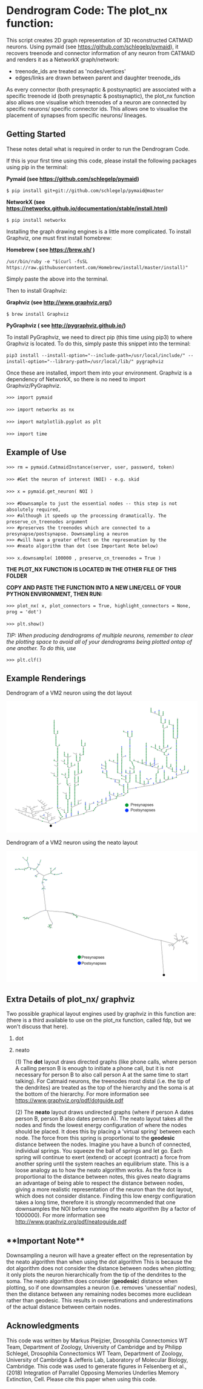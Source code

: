 <h1>Dendrogram Code: 
The plot_nx function:</h2>

This script creates 2D graph representation of 3D reconstructed CATMAID neurons. Using 
pymaid (see https://github.com/schlegelp/pymaid), it recovers treenode and connector 
information of any neuron from CATMAID and renders it as a NetworkX graph/network: 
	
- treenode_ids are treated as 'nodes/vertices'
- edges/links are drawn between parent and daughter treenode_ids
	
As every connector (both presynaptic & postsynaptic) are associated with a specific 
treenode id (both presynaptic & postsynaptic), the plot_nx function also allows one 
visualise which treenodes of a neuron are connected by specific neurons/ specific 
connector ids. This allows one to visualise the placement of synapses from 
specific neurons/ lineages.

<h2>Getting Started</h2>

These notes detail what is required in order to run the Dendrogram Code. 

If this is your first time using this code, please install the following packages using 
pip in the terminal:

**Pymaid (see https://github.com/schlegelp/pymaid)**

    $ pip install git+git://github.com/schlegelp/pymaid@master

**NetworkX (see https://networkx.github.io/documentation/stable/install.html)**

    $ pip install networkx

Installing the graph drawing engines is a little more complicated. To install Graphviz, 
one must first install homebrew: 

**Homebrew ( see https://brew.sh/ )**

    /usr/bin/ruby -e "$(curl -fsSL https://raw.githubusercontent.com/Homebrew/install/master/install)"

Simply paste the above into the terminal. 

Then to install Graphviz:

**Graphviz (see http://www.graphviz.org/)**

    $ brew install Graphviz

**PyGraphviz ( see http://pygraphviz.github.io/)** 

To install PyGraphviz, we need to direct pip (this time using pip3) to where Graphviz is located. 
To do this, simply paste this snippet into the terminal: 

    pip3 install --install-option="--include-path=/usr/local/include/" --install-option="--library-path=/usr/local/lib/" pygraphviz
    

Once these are installed, import them into your environment. Graphviz is a dependency of 
NetworkX, so there is no need to import Graphviz/PyGraphviz. 

    >>> import pymaid
   
    >>> import networkx as nx
    
    >>> import matplotlib.pyplot as plt
    
    >>> import time

<h2>Example of Use</h2>

    >>> rm = pymaid.CatmaidInstance(server, user, password, token) 

    >>> #Get the neuron of interest (NOI) - e.g. skid

    >>> x = pymaid.get_neuron( NOI )

    >>> #Downsample to just the essential nodes -- this step is not absolutely required,
    >>> #although it speeds up the processing dramatically. The preserve_cn_treenodes argument
    >>> #preserves the treenodes which are connected to a presynapse/postsynapse. Downsampling a neuron 
    >>> #will have a greater effect on the represenation by the 
    >>> #neato algorithm than dot (see Important Note below)

    >>> x.downsample( 100000 , preserve_cn_treenodes = True )
    
**THE PLOT_NX FUNCTION IS LOCATED IN THE OTHER FILE OF THIS FOLDER**
    
**COPY AND PASTE THE FUNCTION INTO A NEW LINE/CELL OF YOUR PYTHON ENVIRONMENT, THEN RUN:**

    >>> plot_nx( x, plot_connectors = True, highlight_connectors = None, prog = 'dot')

    >>> plt.show()
    
*TIP: When producing dendrograms of multiple neurons, remember to clear the plotting space to avoid all of your
dendrograms being plotted ontop of one another. To do this, use*

    >>> plt.clf()
    
<h2>Example Renderings</h2>

Dendrogram of a VM2 neuron using the dot layout

![](https://github.com/markuspleijzier/AdultEM/blob/master/VM_neuron_dot.png)

Dendrogram of a VM2 neuron using the neato layout

![](https://github.com/markuspleijzier/AdultEM/blob/master/VM_neuron_neato.png)

<h2>Extra Details of plot_nx/ graphviz</h2>

Two possible graphical layout engines used by graphviz in this function are: 
(there is a third available to use on the plot_nx function, called fdp, but we
won't discuss that here). 

1. dot
1. neato


    (1) The **dot** layout draws directed graphs (like phone calls, where person A calling person B 
    is enough to initiate a phone call, but it is not necessary for person B to also call person A 
    at the same time to start talking). For Catmaid neurons, the treenodes most distal (i.e. the 
    tip of the dendrites) are treated as the top of the hierarchy and the soma is at the bottom 
    of the hierarchy. For more information see https://www.graphviz.org/pdf/dotguide.pdf

    (2) The **neato** layout draws undirected graphs (where if person A dates person B, person B also dates person A). 
    The neato layout takes all the nodes and finds the lowest energy configuration of where the nodes should be placed. 
    It does this by placing a 'virtual spring' between each node. The force from this spring is proportional to the **geodesic**
    distance between the nodes. Imagine you have a bunch of connected, individual springs. You squeeze 
    the ball of springs and let go. Each spring will continue to exert (extend) or accept (contract) a force 
    from another spring until the system reaches an equilibrium state. This is a loose analogy as to how the neato 
    algorithm works. As the force is proportional to the distance between notes, this gives neato diagrams an 
    advantage of being able to respect the distance between nodes, giving a more realistic representation of 
    the neuron than the dot layout, which does not consider distance. 
    Finding this low energy configuration takes a long time, therefore it is strongly recommended that one 
    downsamples the NOI before running the neato algorithm (by a factor of 1000000). 
    For more information see http://www.graphviz.org/pdf/neatoguide.pdf 

<h2>**Important Note**</h2>

Downsampling a neuron will have a greater effect on the representation by the neato algorithm than when using the dot algorithm
This is because the dot algorithm does not consider the distance between nodes when plotting; it only plots the neuron hierarchically
from the tip of the dendrites to the soma. The neato algorithm does consider (**geodesic**) distance when plotting, so if one downsamples a neuron
(i.e. removes 'unessential' nodes), then the distance between any remaining nodes becomes more euclidean rather than geodesic. This results in
overestimations and underestimations of the actual distance between certain nodes.

<h2>Acknowledgments</h2>
This code was written by Markus Pleijzier, Drosophila Connectomics WT Team, Department of Zoology, University of Cambridge
and by Philipp Schlegel, Drosophila Connectomics WT Team, Department of Zoology, University of Cambridge & Jefferis Lab, Laboratory of Molecular Biology,
Cambridge. This code was used to generate figures in Felsenberg et al., (2018) Integration of Parrallel Opposing Memories Underlies Memory Extinction, Cell. Please cite this paper when using this code.
